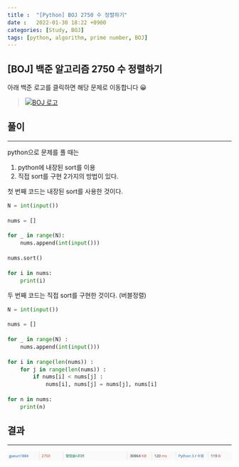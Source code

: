 ```yaml
---
title :  "[Python] BOJ 2750 수 정렬하기"
date :   2022-01-30 18:22 +0900
categories: [Study, BOJ]
tags: [python, algorithm, prime number, BOJ]
---
```


## [BOJ] 백준 알고리즘 2750 수 정렬하기
아래 백준 로고를 클릭하면 해당 문제로 이동합니다 😀  
> [![BOJ 로고](https://d2gd6pc034wcta.cloudfront.net/images/logo@2x.png)](https://www.acmicpc.net/problem/2750)

## 풀이
---
python으로 문제를 풀 때는  
1.  python에 내장된 sort를 이용
2.  직접 sort를 구현
2가지의 방법이 있다.  

첫 번째 코드는 내장된 sort를 사용한 것이다.  
```python
N = int(input())

nums = []

for _ in range(N):
    nums.append(int(input()))

nums.sort()

for i in nums:
    print(i)
```

두 번째 코드는 직접 sort를 구현한 것이다. (버블정렬)
```python
N = int(input())

nums = []

for _ in range(N) : 
    nums.append(int(input()))
    
for i in range(len(nums)) : 
    for j in range(len(nums)) : 
        if nums[i] < nums[j] : 
            nums[i], nums[j] = nums[j], nums[i]
            
for n in nums: 
    print(n)
```

## 결과
---
![2750맞았습니다](/assets/img/BOJ/BOJ2750_correct.png)
